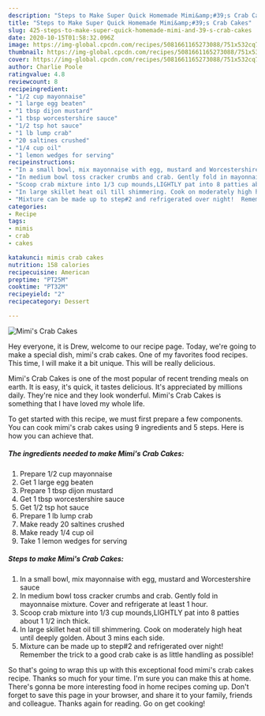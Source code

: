 ```yaml
---
description: "Steps to Make Super Quick Homemade Mimi&amp;#39;s Crab Cakes"
title: "Steps to Make Super Quick Homemade Mimi&amp;#39;s Crab Cakes"
slug: 425-steps-to-make-super-quick-homemade-mimi-and-39-s-crab-cakes
date: 2020-10-15T01:58:32.096Z
image: https://img-global.cpcdn.com/recipes/5081661165273088/751x532cq70/mimis-crab-cakes-recipe-main-photo.jpg
thumbnail: https://img-global.cpcdn.com/recipes/5081661165273088/751x532cq70/mimis-crab-cakes-recipe-main-photo.jpg
cover: https://img-global.cpcdn.com/recipes/5081661165273088/751x532cq70/mimis-crab-cakes-recipe-main-photo.jpg
author: Charlie Poole
ratingvalue: 4.8
reviewcount: 8
recipeingredient:
- "1/2 cup mayonnaise"
- "1 large egg beaten"
- "1 tbsp dijon mustard"
- "1 tbsp worcestershire sauce"
- "1/2 tsp hot sauce"
- "1 lb lump crab"
- "20 saltines crushed"
- "1/4 cup oil"
- "1 lemon wedges for serving"
recipeinstructions:
- "In a small bowl, mix mayonnaise with egg, mustard and Worcestershire sauce"
- "In medium bowl toss cracker crumbs and crab. Gently fold in mayonnaise mixture. Cover and refrigerate at least 1 hour."
- "Scoop crab mixture into 1/3 cup mounds,LIGHTLY pat into 8 patties about 1 1/2 inch thick."
- "In large skillet heat oil till shimmering. Cook on moderately high heat until deeply golden. About 3 mins each side."
- "Mixture can be made up to step#2 and refrigerated over night!  Remember the trick to a good crab cake is as little handling as possible!"
categories:
- Recipe
tags:
- mimis
- crab
- cakes

katakunci: mimis crab cakes 
nutrition: 158 calories
recipecuisine: American
preptime: "PT25M"
cooktime: "PT32M"
recipeyield: "2"
recipecategory: Dessert

---
```



![Mimi&#39;s Crab Cakes](https://img-global.cpcdn.com/recipes/5081661165273088/751x532cq70/mimis-crab-cakes-recipe-main-photo.jpg)

Hey everyone, it is Drew, welcome to our recipe page. Today, we're going to make a special dish, mimi&#39;s crab cakes. One of my favorites food recipes. This time, I will make it a bit unique. This will be really delicious.



Mimi&#39;s Crab Cakes is one of the most popular of recent trending meals on earth. It is easy, it's quick, it tastes delicious. It's appreciated by millions daily. They're nice and they look wonderful. Mimi&#39;s Crab Cakes is something that I have loved my whole life.


To get started with this recipe, we must first prepare a few components. You can cook mimi&#39;s crab cakes using 9 ingredients and 5 steps. Here is how you can achieve that.

<!--inarticleads1-->

##### The ingredients needed to make Mimi&#39;s Crab Cakes:

1. Prepare 1/2 cup mayonnaise
1. Get 1 large egg beaten
1. Prepare 1 tbsp dijon mustard
1. Get 1 tbsp worcestershire sauce
1. Get 1/2 tsp hot sauce
1. Prepare 1 lb lump crab
1. Make ready 20 saltines crushed
1. Make ready 1/4 cup oil
1. Take 1 lemon wedges for serving




<!--inarticleads2-->

##### Steps to make Mimi&#39;s Crab Cakes:

1. In a small bowl, mix mayonnaise with egg, mustard and Worcestershire sauce
1. In medium bowl toss cracker crumbs and crab. Gently fold in mayonnaise mixture. Cover and refrigerate at least 1 hour.
1. Scoop crab mixture into 1/3 cup mounds,LIGHTLY pat into 8 patties about 1 1/2 inch thick.
1. In large skillet heat oil till shimmering. Cook on moderately high heat until deeply golden. About 3 mins each side.
1. Mixture can be made up to step#2 and refrigerated over night!  Remember the trick to a good crab cake is as little handling as possible!




So that's going to wrap this up with this exceptional food mimi&#39;s crab cakes recipe. Thanks so much for your time. I'm sure you can make this at home. There's gonna be more interesting food in home recipes coming up. Don't forget to save this page in your browser, and share it to your family, friends and colleague. Thanks again for reading. Go on get cooking!
